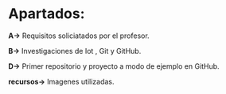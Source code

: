 # Apartados:

**A→** Requisitos soliciatados por el profesor.

**B→** Investigaciones de Iot , Git y GitHub.

**D→** Primer repositorio y proyecto a modo de ejemplo en GitHub.

**recursos→** Imagenes utilizadas.
